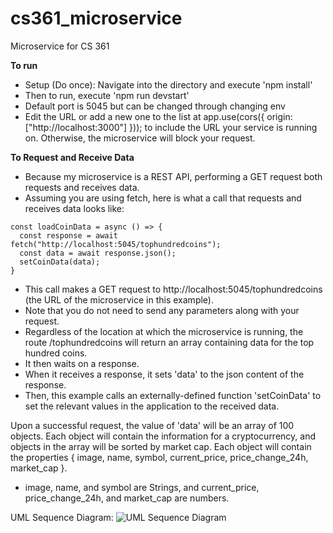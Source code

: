 # cs361_microservice
Microservice for CS 361

**To run**
- Setup (Do once): Navigate into the directory and execute 'npm install'
- Then to run, execute 'npm run devstart'
- Default port is 5045 but can be changed through changing env
- Edit the URL or add a new one to the list at app.use(cors({ origin: ["http://localhost:3000"] })); to include the URL your service is running on. Otherwise, the microservice will block your request.

**To Request and Receive Data**
- Because my microservice is a REST API, performing a GET request both requests and receives data.
- Assuming you are using fetch, here is what a call that requests and receives data looks like:
```
const loadCoinData = async () => {
  const response = await fetch("http://localhost:5045/tophundredcoins");
  const data = await response.json();
  setCoinData(data);
}
```
- This call makes a GET request to http://localhost:5045/tophundredcoins (the URL of the microservice in this example).
- Note that you do not need to send any parameters along with your request.
- Regardless of the location at which the microservice is running, the route /tophundredcoins will return an array containing data for the top hundred coins.
- It then waits on a response.
- When it receives a response, it sets 'data' to the json content of the response.
- Then, this example calls an externally-defined function 'setCoinData' to set the relevant values in the application to the received data.

Upon a successful request, the value of 'data' will be an array of 100 objects. Each object will contain the information for a cryptocurrency, and objects in the array will be sorted by market cap.
Each object will contain the properties { image, name, symbol, current_price, price_change_24h, market_cap }.
- image, name, and symbol are Strings, and current_price, price_change_24h, and market_cap are numbers.

UML Sequence Diagram:
![UML Sequence Diagram](https://user-images.githubusercontent.com/59071144/180659086-259a2a54-e8fc-47e4-8c68-7ce773d649fc.png)
